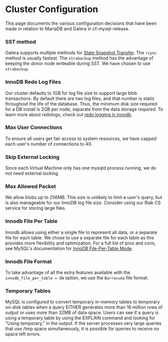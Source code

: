 # Cluster Configuration

This page documents the various configuration decisions that have been made in relation to MariaDB and Galera in cf-mysql-release.

### SST method

Galera supports multiple methods for [State Snapshot Transfer](http://www.percona.com/doc/percona-xtradb-cluster/5.5/manual/state_snapshot_transfer.html).
The `rsync` method is usually fastest. The `xtrabackup` method has the advantage of keeping the donor node writeable during SST. We have chosen to use `xtrabackup`.

### InnoDB Redo Log Files

Our cluster defaults to 1GB for log file size to support large blob transactions. By default there are two log files, and that number is static throughout the life of the database. Thus, the minimum disk size required for a DB install is 2GB per node, separate from the data storage required. To learn more about redologs, check out [redo logging in innodb](https://blogs.oracle.com/mysqlinnodb/entry/redo_logging_in_innodb).

### Max User Connections
To ensure all users get fair access to system resources, we have capped each user's number of connections to 40.

### Skip External Locking
Since each Virtual Machine only has one mysqld process running, we do not need external locking.

### Max Allowed Packet
We allow blobs up to 256MB. This size is unlikely to limit a user's query, but is also manageable for our InnoDB log file size. Consider using our Riak CS service for storing large files.

### Innodb File Per Table
Innodb allows using either a single file to represent all data, or a separate file for each table. We chose to use a separate file for each table as this provides more flexibility and optimization. For a full list of pros and cons, see MySQL's documentation for [InnoDB File-Per-Table Mode](http://dev.mysql.com/doc/refman/5.5/en/innodb-multiple-tablespaces.html).

### Innodb File Format
To take advantage of all the extra features available with the `innodb_file_per_table = ON` option, we use the `Barracuda` file format.

### Temporary Tables

MySQL is configured to convert temporary in-memory tables to temporary on-disk tables when a query EITHER generates more than 16 million rows of output or uses more than 32MB of data space.
Users can see if a query is using a temporary table by using the EXPLAIN command and looking for "Using temporary," in the output.
If the server processes very large queries that use /tmp space simultaneously, it is possible for queries to receive no space left errors.
